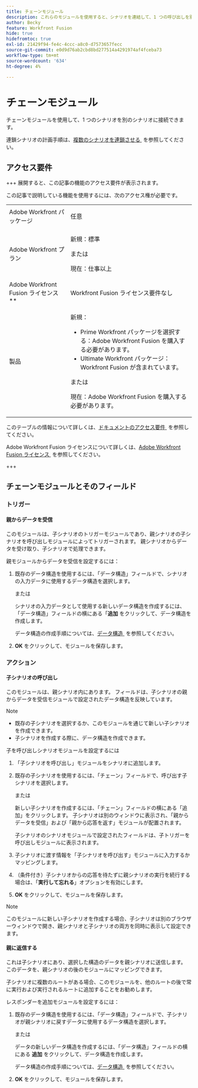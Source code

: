 ```yaml
---
title: チェーンモジュール
description: これらのモジュールを使用すると、シナリオを連結して、1 つの呼び出しを別の呼び出しにすることができます。
author: Becky
feature: Workfront Fusion
hide: true
hidefromtoc: true
exl-id: 21429f94-fe4c-4ccc-a8c0-d7573657fecc
source-git-commit: e0d9d76ab2cbd8bd277514a4291974af4fceba73
workflow-type: tm+mt
source-wordcount: '634'
ht-degree: 4%

---
```


# チェーンモジュール

チェーンモジュールを使用して、1 つのシナリオを別のシナリオに接続できます。

<!--This article will be about the specific module configuration-->

連鎖シナリオの計画手順は、[&#x200B; 複数のシナリオを連鎖させる &#x200B;](/help/workfront-fusion/create-scenarios/plan-a-scenario/chain-scenarios.md) を参照してください。


## アクセス要件

+++ 展開すると、この記事の機能のアクセス要件が表示されます。

この記事で説明している機能を使用するには、次のアクセス権が必要です。

<table style="table-layout:auto">
 <col> 
 <col> 
 <tbody> 
  <tr> 
   <td role="rowheader">Adobe Workfront パッケージ</td> 
   <td> <p>任意</p> </td> 
  </tr> 
  <tr data-mc-conditions=""> 
   <td role="rowheader">Adobe Workfront プラン</td> 
   <td> <p>新規：標準</p><p>または</p><p>現在：仕事以上</p> </td> 
  </tr> 
  <tr> 
   <td role="rowheader">Adobe Workfront Fusion ライセンス**</td> 
   <td>
   <p>Workfront Fusion ライセンス要件なし</p>
   </td> 
  </tr> 
  <tr> 
   <td role="rowheader">製品</td> 
   <td>
   <p>新規：</p> <ul><li>Prime Workfront パッケージを選択する：Adobe Workfront Fusion を購入する必要があります。</li><li>Ultimate Workfront パッケージ：Workfront Fusion が含まれています。</li></ul>
   <p>または</p>
   <p>現在：Adobe Workfront Fusion を購入する必要があります。</p>
   </td> 
  </tr>
 </tbody> 
</table>

このテーブルの情報について詳しくは、[&#x200B; ドキュメントのアクセス要件 &#x200B;](/help/workfront-fusion/references/licenses-and-roles/access-level-requirements-in-documentation.md) を参照してください。

Adobe Workfront Fusion ライセンスについて詳しくは、[Adobe Workfront Fusion ライセンス &#x200B;](/help/workfront-fusion/set-up-and-manage-workfront-fusion/licensing-operations-overview/license-automation-vs-integration.md) を参照してください。

+++

## チェーンモジュールとそのフィールド

### トリガー

#### 親からデータを受信

このモジュールは、子シナリオのトリガーモジュールであり、親シナリオの子シナリオを呼び出しモジュールによってトリガーされます。 親シナリオからデータを受け取り、子シナリオで処理できます。

親モジュールからデータを受信を設定するには：

1. 既存のデータ構造を使用するには、「データ構造」フィールドで、シナリオの入力データに使用するデータ構造を選択します。

   または

   シナリオの入力データとして使用する新しいデータ構造を作成するには、「データ構造」フィールドの横にある「**追加** をクリックして、データ構造を作成します。

   データ構造の作成手順については、[&#x200B; データ構造 &#x200B;](/help/workfront-fusion/references/mapping-panel/data-types/data-structures.md) を参照してください。

1. **OK** をクリックして、モジュールを保存します。

### アクション

#### 子シナリオの呼び出し

このモジュールは、親シナリオ内にあります。 フィールドは、子シナリオの親からデータを受信モジュールで設定されたデータ構造を反映しています。

>[!NOTE]
>
>* 既存の子シナリオを選択するか、このモジュールを通じて新しい子シナリオを作成できます。
>* 子シナリオを作成する際に、データ構造を作成できます。

子を呼び出しシナリオモジュールを設定するには

1. 「子シナリオを呼び出し」モジュールをシナリオに追加します。
1. 既存の子シナリオを使用するには、「チェーン」フィールドで、呼び出す子シナリオを選択します。

   または

   新しい子シナリオを作成するには、「チェーン」フィールドの横にある「追加」をクリックします。 子シナリオは別のウィンドウに表示され、「親からデータを受信」および「親から応答を返す」モジュールが配置されます。

   子シナリオのシナリオモジュールで設定されたフィールドは、子トリガーを呼び出しモジュールに表示されます。

1. 子シナリオに渡す情報を「子シナリオを呼び出す」モジュールに入力するかマッピングします。
1. （条件付き）子シナリオからの応答を待たずに親シナリオの実行を続行する場合は、「**実行して忘れる**」オプションを有効にします。
1. **OK** をクリックして、モジュールを保存します。

>[!NOTE]
>
>このモジュールに新しい子シナリオを作成する場合、子シナリオは別のブラウザーウィンドウで開き、親シナリオと子シナリオの両方を同時に表示して設定できます。

#### 親に返信する

これは子シナリオにあり、選択した構造のデータを親シナリオに送信します。 このデータを、親シナリオの後のモジュールにマッピングできます。

子シナリオに複数のルートがある場合、このモジュールを、他のルートの後で常に実行および実行されるルートに追加することをお勧めします。

レスポンダーを追加モジュールを設定するには：

1. 既存のデータ構造を使用するには、「データ構造」フィールドで、子シナリオが親シナリオに戻すデータに使用するデータ構造を選択します。

   または

   データの新しいデータ構造を作成するには、「データ構造」フィールドの横にある **追加** をクリックして、データ構造を作成します。

   データ構造の作成手順については、[&#x200B; データ構造 &#x200B;](/help/workfront-fusion/references/mapping-panel/data-types/data-structures.md) を参照してください。

1. **OK** をクリックして、モジュールを保存します。

